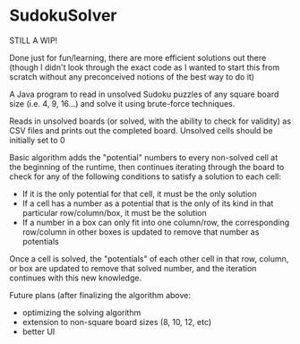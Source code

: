 # SudokuSolver

STILL A WIP!

Done just for fun/learning, there are more efficient solutions out there (though I didn't look through the exact code as I wanted to start this from scratch without any preconceived notions of the best way to do it)

A Java program to read in unsolved Sudoku puzzles of any square board size (i.e. 4, 9, 16...) and solve it using brute-force techniques.

Reads in unsolved boards (or solved, with the ability to check for validity) as CSV files and prints out the completed board.  Unsolved cells should be initially set to 0

Basic algorithm adds the "potential" numbers to every non-solved cell at the beginning of the runtime, then continues iterating through the board to check for any of the following conditions to satisfy a solution to each cell:
  - If it is the only potential for that cell, it must be the only solution
  - If a cell has a number as a potential that is the only of its kind in that particular row/column/box, it must be the solution
  - If a number in a box can only fit into one column/row, the corresponding row/column in other boxes is updated to remove that number as potentials

Once a cell is solved, the "potentials" of each other cell in that row, column, or box are updated to remove that solved number, and the iteration continues with this new knowledge.


Future plans (after finalizing the algorithm above:
  - optimizing the solving algorithm
  - extension to non-square board sizes (8, 10, 12, etc)
  - better UI
  
